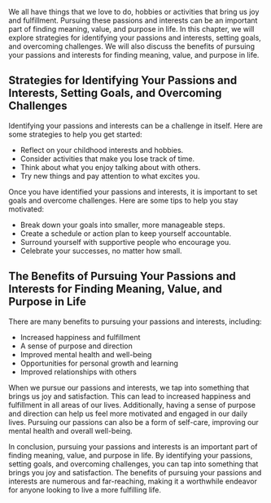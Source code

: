 
We all have things that we love to do, hobbies or activities that bring us joy and fulfillment. Pursuing these passions and interests can be an important part of finding meaning, value, and purpose in life. In this chapter, we will explore strategies for identifying your passions and interests, setting goals, and overcoming challenges. We will also discuss the benefits of pursuing your passions and interests for finding meaning, value, and purpose in life.

Strategies for Identifying Your Passions and Interests, Setting Goals, and Overcoming Challenges
------------------------------------------------------------------------------------------------

Identifying your passions and interests can be a challenge in itself. Here are some strategies to help you get started:

* Reflect on your childhood interests and hobbies.
* Consider activities that make you lose track of time.
* Think about what you enjoy talking about with others.
* Try new things and pay attention to what excites you.

Once you have identified your passions and interests, it is important to set goals and overcome challenges. Here are some tips to help you stay motivated:

* Break down your goals into smaller, more manageable steps.
* Create a schedule or action plan to keep yourself accountable.
* Surround yourself with supportive people who encourage you.
* Celebrate your successes, no matter how small.

The Benefits of Pursuing Your Passions and Interests for Finding Meaning, Value, and Purpose in Life
----------------------------------------------------------------------------------------------------

There are many benefits to pursuing your passions and interests, including:

* Increased happiness and fulfillment
* A sense of purpose and direction
* Improved mental health and well-being
* Opportunities for personal growth and learning
* Improved relationships with others

When we pursue our passions and interests, we tap into something that brings us joy and satisfaction. This can lead to increased happiness and fulfillment in all areas of our lives. Additionally, having a sense of purpose and direction can help us feel more motivated and engaged in our daily lives. Pursuing our passions can also be a form of self-care, improving our mental health and overall well-being.

In conclusion, pursuing your passions and interests is an important part of finding meaning, value, and purpose in life. By identifying your passions, setting goals, and overcoming challenges, you can tap into something that brings you joy and satisfaction. The benefits of pursuing your passions and interests are numerous and far-reaching, making it a worthwhile endeavor for anyone looking to live a more fulfilling life.
